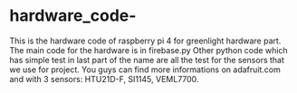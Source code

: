 # hardware_code-
This is the hardware code of raspberry pi 4 for greenlight hardware part. 
The main code for the hardware is in firebase.py
Other python code which has simple test in last part of the name are all the test for the sensors that we use for project. 
You guys can find more informations on adafruit.com and with 3 sensors: HTU21D-F, SI1145, VEML7700. 

